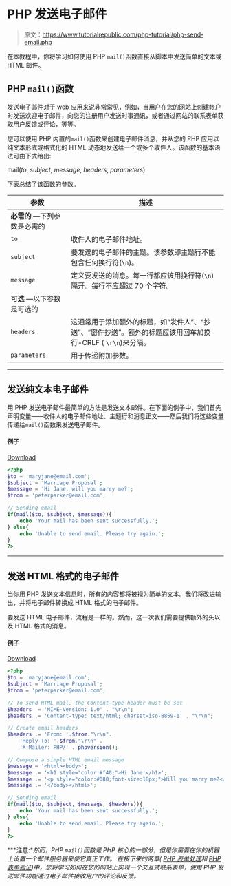 # PHP 发送电子邮件

> 原文：<https://www.tutorialrepublic.com/php-tutorial/php-send-email.php>

在本教程中，你将学习如何使用 PHP `mail()`函数直接从脚本中发送简单的文本或 HTML 邮件。

## PHP `mail()`函数

发送电子邮件对于 web 应用来说非常常见，例如，当用户在您的网站上创建帐户时发送欢迎电子邮件，向您的注册用户发送时事通讯，或者通过网站的联系表单获取用户反馈或评论，等等。

您可以使用 PHP 内置的`mail()`函数来创建电子邮件消息，并从您的 PHP 应用以纯文本形式或格式化的 HTML 动态地发送给一个或多个收件人。该函数的基本语法可由下式给出:

mail(*to*, *subject*, *message*, *headers*, *parameters*)

下表总结了该函数的参数。

| 参数 | 描述 |
| --- | --- |
| **必需的** —下列参数是必需的 |
| `to` | 收件人的电子邮件地址。 |
| `subject` | 要发送的电子邮件的主题。该参数即主题行不能包含任何换行符(`\n`)。 |
| `message` | 定义要发送的消息。每一行都应该用换行符(`\n`)隔开。每行不应超过 70 个字符。 |
| **可选** —以下参数是可选的 |
| `headers` | 这通常用于添加额外的标题，如“发件人”、“抄送”、“密件抄送”。额外的标题应该用回车加换行-CRLF ( `\r\n`)来分隔。 |
| `parameters` | 用于传递附加参数。 |

* * *

## 发送纯文本电子邮件

用 PHP 发送电子邮件最简单的方法是发送文本邮件。在下面的例子中，我们首先声明变量——收件人的电子邮件地址、主题行和消息正文——然后我们将这些变量传递给`mail()`函数来发送电子邮件。

#### 例子

[Download](../examples/bin/download-source.php?topic=php&file=send-text-email "Download Source Code")

```php
<?php
$to = 'maryjane@email.com';
$subject = 'Marriage Proposal';
$message = 'Hi Jane, will you marry me?'; 
$from = 'peterparker@email.com';

// Sending email
if(mail($to, $subject, $message)){
    echo 'Your mail has been sent successfully.';
} else{
    echo 'Unable to send email. Please try again.';
}
?>
```

* * *

## 发送 HTML 格式的电子邮件

当你用 PHP 发送文本信息时，所有的内容都将被视为简单的文本。我们将改进输出，并将电子邮件转换成 HTML 格式的电子邮件。

要发送 HTML 电子邮件，流程是一样的。然而，这一次我们需要提供额外的头以及 HTML 格式的消息。

#### 例子

[Download](../examples/bin/download-source.php?topic=php&file=send-html-email "Download Source Code")

```php
<?php
$to = 'maryjane@email.com';
$subject = 'Marriage Proposal';
$from = 'peterparker@email.com';

// To send HTML mail, the Content-type header must be set
$headers  = 'MIME-Version: 1.0' . "\r\n";
$headers .= 'Content-type: text/html; charset=iso-8859-1' . "\r\n";

// Create email headers
$headers .= 'From: '.$from."\r\n".
    'Reply-To: '.$from."\r\n" .
    'X-Mailer: PHP/' . phpversion();

// Compose a simple HTML email message
$message = '<html><body>';
$message .= '<h1 style="color:#f40;">Hi Jane!</h1>';
$message .= '<p style="color:#080;font-size:18px;">Will you marry me?</p>';
$message .= '</body></html>';

// Sending email
if(mail($to, $subject, $message, $headers)){
    echo 'Your mail has been sent successfully.';
} else{
    echo 'Unable to send email. Please try again.';
}
?>
```

 ***注意:**然而，PHP `mail()`函数是 PHP 核心的一部分，但是你需要在你的机器上设置一个邮件服务器来使它真正工作。*  *在接下来的两章( [PHP 表单处理](php-form-handling.php)和 [PHP 表单验证](php-form-validation.php))中，您将学习如何在您的网站上实现一个交互式联系表单，使用 PHP 发送邮件功能通过电子邮件接收用户的评论和反馈。*